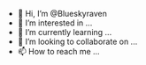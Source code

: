 - 👋 Hi, I’m @Blueskyraven
- 👀 I’m interested in ...
- 🌱 I’m currently learning ...
- 💞️ I’m looking to collaborate on ...
- 📫 How to reach me ...

<!---
Blueskyraven/Blueskyraven is a ✨ special ✨ repository because its `README.md` (this file) appears on your GitHub profile.
You can click the Preview link to take a look at your changes.
--->
